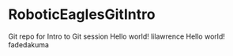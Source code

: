 # RoboticEaglesGitIntro
Git repo for Intro to Git session
Hello world! lilawrence
Hello world! fadedakuma
